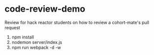 # code-review-demo
Review for hack reactor students on how to review a cohort-mate's pull request

1. npm install
2. nodemon server/index.js
3. npm run webpack -d -w
